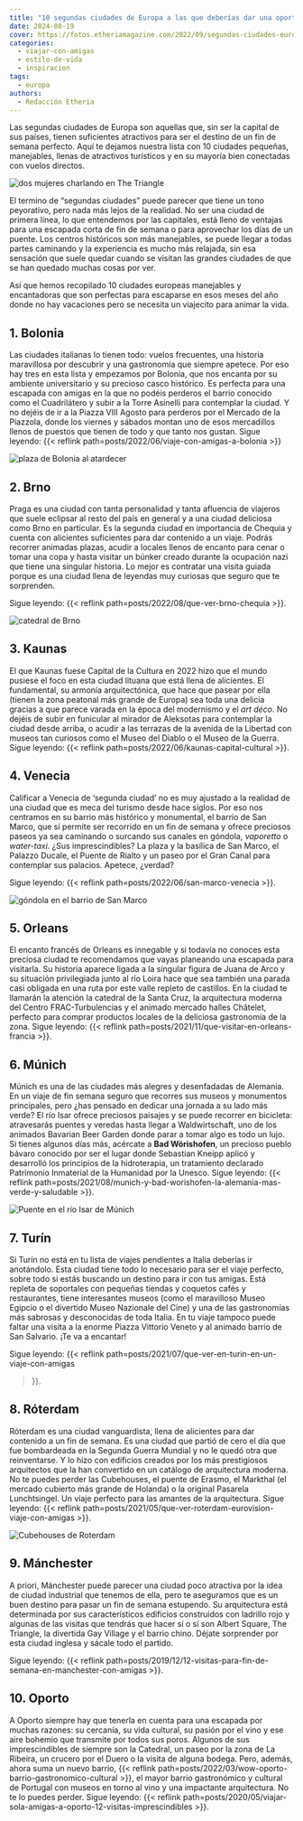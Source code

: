 ```yaml
---
title: "10 segundas ciudades de Europa a las que deberías dar una oportunidad"
date: 2024-08-19
cover: https://fotos.etheriamagazine.com/2022/09/segundas-ciudades-europa-venecia-gondola-gran-canal.jpg
categories: 
  - viajar-con-amigas
  - estilo-de-vida
  - inspiracion
tags: 
  - europa
authors: 
  - Redacción Etheria
---
```


Las segundas ciudades de Europa son aquellas que, sin ser la capital de sus países, 
tienen suficientes atractivos para ser el destino de un fin de semana perfecto. Aquí te 
dejamos nuestra lista con 10 ciudades pequeñas, manejables, llenas de atractivos 
turísticos y en su mayoría bien conectadas con vuelos directos. 

![dos mujeres charlando en The Triangle](https://fotos.etheriamagazine.com/2022/09/segundas-ciudades-europa-viaje-mujeres-manchester-The-Triangle.jpg "Zona de The Triangle en Mánchester. © E.O.")

El termino de “segundas ciudades” puede parecer que tiene un tono peyorativo, pero nada 
más lejos de la realidad. No ser una ciudad de primera línea, lo que entendemos por las 
capitales, está lleno de ventajas para una escapada corta de fin de semana o para 
aprovechar los días de un puente. Los centros históricos son más manejables, se puede 
llegar a todas partes caminando y la experiencia es mucho más relajada, sin esa 
sensación que suele quedar cuando se visitan las grandes ciudades de que se han quedado 
muchas cosas por ver. 

Así que hemos recopilado 10 ciudades europeas manejables y encantadoras que son 
perfectas para escaparse en esos meses del año donde no hay vacaciones pero se necesita 
un viajecito para animar la vida. 

## 1\. Bolonia

Las ciudades italianas lo tienen todo: vuelos frecuentes, una historia maravillosa por 
descubrir y una gastronomía que siempre apetece. Por eso hay tres en esta lista y 
empezamos por Bolonia, que nos encanta por su ambiente universitario y su precioso casco 
histórico. Es perfecta para una escapada con amigas en la que no podéis perderos el 
barrio conocido como el Cuadrilátero y subir a la Torre Asinelli para contemplar la 
ciudad. Y no dejéis de ir a la Piazza VIII Agosto para perderos por el Mercado de la 
Piazzola, donde los viernes y sábados montan uno de esos mercadillos llenos de puestos 
que tienen de todo y que tanto nos gustan. Sigue leyendo: {{< reflink 
path=posts/2022/06/viaje-con-amigas-a-bolonia >}} 

![plaza de Bolonia al atardecer](https://fotos.etheriamagazine.com/2022/09/segundas-ciudades-europa-Clock-Tower-bolonia.jpg "Vistas desde la terraza del Clock Tower en Bolonia. © Piergiorgio Sorgetti/ Bologna Welcome")

## 2\. Brno

Praga es una ciudad con tanta personalidad y tanta afluencia de viajeros que suele 
eclipsar al resto del país en general y a una ciudad deliciosa como Brno en particular. 
Es la segunda ciudad en importancia de Chequia y cuenta con alicientes suficientes para 
dar contenido a un viaje. Podrás recorrer animadas plazas, acudir a locales llenos de 
encanto para cenar o tomar una copa y hasta visitar un búnker creado durante la 
ocupación nazi que tiene una singular historia. Lo mejor es contratar una visita guiada 
porque es una ciudad llena de leyendas muy curiosas que seguro que te sorprenden. 

Sigue leyendo: {{< reflink path=posts/2022/08/que-ver-brno-chequia >}}. 

![catedral de Brno](https://fotos.etheriamagazine.com/2022/09/segundas-ciudades-europa-brno-catedral-pedro-pablo-780x450-1.jpg "Catedral de Pedro y Pablo de Brno vista desde la torre del Viejo Ayuntamiento. © SG")

## 3\. Kaunas

El que Kaunas fuese Capital de la Cultura en 2022 hizo que el mundo pusiese el foco en 
esta ciudad lituana que está llena de alicientes. El fundamental, su armonía 
arquitectónica, que hace que pasear por ella (tienen la zona peatonal más grande de 
Europa) sea toda una delicia gracias a que parece varada en la época del modernismo y el 
_art déco_. No dejéis de subir en funicular al mirador de Aleksotas para contemplar la 
ciudad desde arriba, o acudir a las terrazas de la avenida de la Libertad con museos tan 
curiosos como el Museo del Diablo o el Museo de la Guerra. Sigue leyendo: {{< reflink 
path=posts/2022/06/kaunas-capital-cultural >}}. 

## 4\. Venecia

Calificar a Venecia de ‘segunda ciudad’ no es muy ajustado a la realidad de una ciudad 
que es meca del turismo desde hace siglos. Por eso nos centramos en su barrio más 
histórico y monumental, el barrio de San Marco, que sí permite ser recorrido en un fin 
de semana y ofrece preciosos paseos ya sea caminando o surcando sus canales en góndola, 
_vaporetto_ o _water-taxi_. ¿Sus imprescindibles? La plaza y la basílica de San Marco, 
el Palazzo Ducale, el Puente de Rialto y un paseo por el Gran Canal para contemplar sus 
palacios. Apetece, ¿verdad? 

Sigue leyendo: {{< reflink path=posts/2022/06/san-marco-venecia >}}. 

![góndola en el barrio de San Marco](https://fotos.etheriamagazine.com/2022/09/segundas-ciudades-europa-venecia-gondola-gran-canal.jpg "Góndola en el Gran Canal de Venecia. © SG")

## 5\. Orleans

El encanto francés de Orleans es innegable y si todavía no conoces esta preciosa ciudad 
te recomendamos que vayas planeando una escapada para visitarla. Su historia aparece 
ligada a la singular figura de Juana de Arco y su situación privilegiada junto al río 
Loira hace que sea también una parada casi obligada en una ruta por este valle repleto 
de castillos. En la ciudad te llamarán la atención la catedral de la Santa Cruz, la 
arquitectura moderna del Centro FRAC-Turbulencias y el animado mercado halles Châtelet, 
perfecto para comprar productos locales de la deliciosa gastronomía de la zona. Sigue 
leyendo: {{< reflink path=posts/2021/11/que-visitar-en-orleans-francia >}}. 

## 6\. Múnich

Múnich es una de las ciudades más alegres y desenfadadas de Alemania. En un viaje de fin 
semana seguro que recorres sus museos y monumentos principales, pero ¿has pensado en 
dedicar una jornada a su lado más verde? El río Isar ofrece preciosos paisajes y se 
puede recorrer en bicicleta: atravesarás puentes y veredas hasta llegar a 
Waldwirtschaft, uno de los animados Bavarian Beer Garden donde parar a tomar algo es 
todo un lujo. Si tienes algunos días más, acércate a **Bad Wörishofen**, un precioso 
pueblo bávaro conocido por ser el lugar donde Sebastian Kneipp aplicó y desarrolló los 
principios de la hidroterapia, un tratamiento declarado Patrimonio Inmaterial de la 
Humanidad por la Unesco. Sigue leyendo: {{< reflink 
path=posts/2021/08/munich-y-bad-worishofen-la-alemania-mas-verde-y-saludable >}}. 

![Puente en el río Isar de Múnich](https://fotos.etheriamagazine.com/2022/09/segundas-ciudades-europa-ruta-ciclista-rio-isar-munich.jpg "Recorrido ciclista a orillas del río Isar en Múnich. © M.M.")

## 7\. Turín

Si Turín no está en tu lista de viajes pendientes a Italia deberías ir anotándolo. Esta 
ciudad tiene todo lo necesario para ser el viaje perfecto, sobre todo si estás buscando 
un destino para ir con tus amigas. Está repleta de soportales con pequeñas tiendas y 
coquetos cafés y restaurantes, tiene interesantes museos (como el maravilloso Museo 
Egipcio o el divertido Museo Nazionale del Cine) y una de las gastronomías más sabrosas 
y desconocidas de toda Italia. En tu viaje tampoco puede faltar una visita a la enorme 
Piazza Vittorio Veneto y al animado barrio de San Salvario. ¡Te va a encantar! 

Sigue leyendo: {{< reflink path=posts/2021/07/que-ver-en-turin-en-un-viaje-con-amigas 
>}}. 

## 8\. Róterdam

Róterdam es una ciudad vanguardista, llena de alicientes para dar contenido a un fin de 
semana. Es una ciudad que partió de cero el día que fue bombardeada en la Segunda Guerra 
Mundial y no le quedó otra que reinventarse. Y lo hizo con edificios creados por los más 
prestigiosos arquitectos que la han convertido en un catálogo de arquitectura moderna. 
No te puedes perder las Cubehouses, el puente de Erasmo, el Markthal (el mercado 
cubierto más grande de Holanda) o la original Pasarela Lunchtsingel. Un viaje perfecto 
para las amantes de la arquitectura. Sigue leyendo: {{< reflink 
path=posts/2021/05/que-ver-roterdam-eurovision-viaje-con-amigas >}}. 

![Cubehouses de Roterdam](https://fotos.etheriamagazine.com/2022/09/segundas-ciudades-europa-viaje-roterdam-Cubehouses.jpg "Las emblemáticas Cubehouses de Róterdam. © Yolanda Cardo")

## 9\. Mánchester

A priori, Mánchester puede parecer una ciudad poco atractiva por la idea de ciudad 
industrial que tenemos de ella, pero te aseguramos que es un buen destino para pasar un 
fin de semana estupendo. Su arquitectura está determinada por sus característicos 
edificios construidos con ladrillo rojo y algunas de las visitas que tendrás que hacer 
sí o sí son Albert Square, The Triangle, la divertida Gay Village y el barrio chino. 
Déjate sorprender por esta ciudad inglesa y sácale todo el partido. 

Sigue leyendo: {{< reflink 
path=posts/2019/12/12-visitas-para-fin-de-semana-en-manchester-con-amigas >}}. 

## 10\. Oporto

A Oporto siempre hay que tenerla en cuenta para una escapada por muchas razones: su 
cercanía, su vida cultural, su pasión por el vino y ese aire bohemio que transmite por 
todos sus poros. Algunos de sus imprescindibles de siempre son la Catedral, un paseo por 
la zona de La Ribeira, un crucero por el Duero o la visita de alguna bodega. Pero, 
además, ahora suma un nuevo barrio, {{< reflink 
path=posts/2022/03/wow-oporto-barrio-gastronomico-cultural >}}, el mayor barrio 
gastronómico y cultural de Portugal con museos en torno al vino y una impactante 
arquitectura. No te lo puedes perder. Sigue leyendo: {{< reflink 
path=posts/2020/05/viajar-sola-amigas-a-oporto-12-visitas-imprescindibles >}}.
